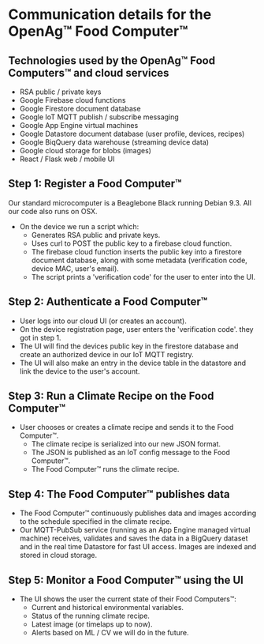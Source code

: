 # Communication details for the OpenAg™ Food Computer™ 

## Technologies used by the OpenAg™ Food Computers™ and cloud services
- RSA public / private keys
- Google Firebase cloud functions
- Google Firestore document database
- Google IoT MQTT publish / subscribe messaging
- Google App Engine virtual machines 
- Google Datastore document database (user profile, devices, recipes)
- Google BiqQuery data warehouse (streaming device data)
- Google cloud storage for blobs (images)
- React / Flask web / mobile UI

## Step 1: Register a Food Computer™
Our standard microcomputer is a Beaglebone Black running Debian 9.3.  All our code also runs on OSX.
- On the device we run a script which:
  - Generates RSA public and private keys.
  - Uses curl to POST the public key to a firebase cloud function.
  - The firebase cloud function inserts the public key into a firestore document database, along with some metadata (verification code, device MAC, user's email).
  - The script prints a 'verification code' for the user to enter into the UI.

## Step 2: Authenticate a Food Computer™
- User logs into our cloud UI (or creates an account).
- On the device registration page, user enters the 'verification code'. they got in step 1.
- The UI will find the devices public key in the firestore database and create an authorized device in our IoT MQTT registry.
- The UI will also make an entry in the device table in the datastore and link the device to the user's account.

## Step 3: Run a Climate Recipe on the Food Computer™
- User chooses or creates a climate recipe and sends it to the Food Computer™.
  - The climate recipe is serialized into our new JSON format.
  - The JSON is published as an IoT config message to the Food Computer™.
  - The Food Computer™ runs the climate recipe.

## Step 4: The Food Computer™ publishes data
- The Food Computer™ continuously publishes data and images according to the schedule specified in the climate recipe.
- Our MQTT-PubSub service (running as an App Engine managed virtual machine) receives, validates and saves the data in a BigQuery dataset and in the real time Datastore for fast UI access.  Images are indexed and stored in cloud storage.

## Step 5: Monitor a Food Computer™ using the UI
- The UI shows the user the current state of their Food Computers™:
  - Current and historical environmental variables.
  - Status of the running climate recipe.
  - Latest image (or timelaps up to now).
  - Alerts based on ML / CV we will do in the future.


